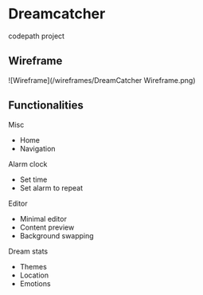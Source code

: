 # Dreamcatcher
codepath project

## Wireframe
![Wireframe](/wireframes/DreamCatcher Wireframe.png)

## Functionalities
Misc
* Home
* Navigation

Alarm clock
* Set time
* Set alarm to repeat

Editor
* Minimal editor
* Content preview
* Background swapping

Dream stats
* Themes
* Location
* Emotions
